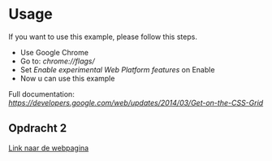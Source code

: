 # Usage
If you want to use this example, please follow this steps.
* Use Google Chrome
* Go to: *chrome://flags/*
* Set *Enable experimental Web Platform features* on Enable
* Now u can use this example

Full documentation: *https://developers.google.com/web/updates/2014/03/Get-on-the-CSS-Grid*

## Opdracht 2
[Link naar de webpagina](http://martijnnieuwenhuizen.nl/css-to-the-rescue/)